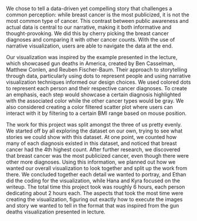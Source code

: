 We chose to tell a data-driven yet compelling story that challenges a common perception: while breast cancer is the most publicized, it is not the most common type of cancer. This contrast between public awareness and actual data is central to our narrative, making it both informative and thought-provoking. We did this by cherry picking the breast cancer diagnoses and comparing it with other cancer counts. With the use of narrative visualization, users are able to navigate the data at the end.

Our visualization was inspired by the example presented in the lecture, which showcased gun deaths in America, created by Ben Casselman, Matthew Conlen, and Reuben Fischer-Baum. Their approach to storytelling through data, particularly using dots to represent people and using narrative visualization techniques informed our design choices. We used colored dots to represent each person and their respective cancer diagnoses. To create an emphasis, each step would showcase a certain diagnosis highlighted with the associated color while the other cancer types would be gray. We also considered creating a color filtered scatter plot where users can interact with it by filtering to a certain BMI range based on mouse position.

The work for this project was split amongst the three of us pretty evenly. We started off by all exploring the dataset on our own, trying to see what stories we could show with this dataset. At one point, we counted how many of each diagnosis existed in this dataset, and noticed that breast cancer had the 4th highest count. After further research, we discovered that breast cancer was the most publicized cancer, even though there were other more diagnoses. Using this information, we planned out how we wanted our overall visualization to look together and split up the work from there. We concluded together each detail we wanted to portray, and Ethan did the coding for the visualization, while Hana and Kyra focused on the writeup. The total time this project took was roughly 6 hours, each person dedicating about 2 hours each. The aspects that took the most time were creating the visualization, figuring out exactly how to execute the images and story we wanted to tell in the format that was inspired from the gun deaths visualization presented in lecture.
